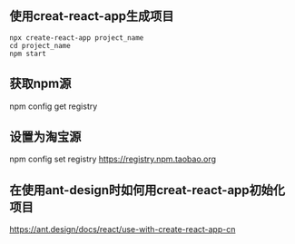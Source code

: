 ## 使用creat-react-app生成项目
```shell
npx create-react-app project_name
cd project_name
npm start
```

## 获取npm源
npm config get registry

## 设置为淘宝源
npm config set registry https://registry.npm.taobao.org

## 在使用ant-design时如何用creat-react-app初始化项目
https://ant.design/docs/react/use-with-create-react-app-cn